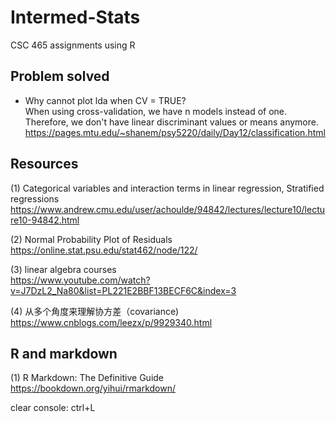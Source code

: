 # Intermed-Stats
CSC 465 assignments using R

## Problem solved
- Why cannot plot lda when CV = TRUE?</br>
When using cross-validation, we have n models instead of one. Therefore, we don't have linear discriminant values or means anymore.</br>
https://pages.mtu.edu/~shanem/psy5220/daily/Day12/classification.html

## Resources
(1) Categorical variables and interaction terms in linear regression, Stratified regressions</br>
https://www.andrew.cmu.edu/user/achoulde/94842/lectures/lecture10/lecture10-94842.html

(2) Normal Probability Plot of Residuals</br>
https://online.stat.psu.edu/stat462/node/122/

(3) linear algebra courses</br>
https://www.youtube.com/watch?v=J7DzL2_Na80&list=PL221E2BBF13BECF6C&index=3

(4) 从多个角度来理解协方差（covariance)</br>
https://www.cnblogs.com/leezx/p/9929340.html

## R and markdown
(1) R Markdown: The Definitive Guide</br>
https://bookdown.org/yihui/rmarkdown/

clear console: ctrl+L

